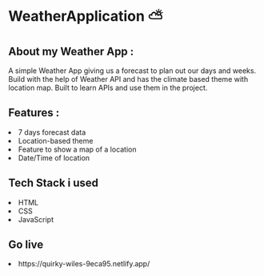 # WeatherApplication ⛅

<h2>  About my Weather App :</h2>
<p> A simple Weather App giving us a forecast to plan out our days and weeks. Build with the help of Weather API and has the climate based theme with location map. Built to learn APIs and use them in the project.</p>

<h2>Features :</h2>

<li>7 days forecast data</li>
<li>Location-based theme</li>
<li>Feature to show a map of a location</li>
<li>Date/Time of location</li>

<h2>Tech Stack i used</h2>
<li> HTML </li>
<li> CSS </li>
<li> JavaScript </li>

<h2>Go live</h2>
<li> https://quirky-wiles-9eca95.netlify.app/ </li>
